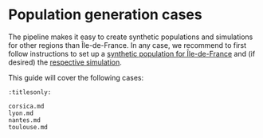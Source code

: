 # Population generation cases

The pipeline makes it easy to create synthetic populations and simulations
for other regions than Île-de-France. In any case, we recommend to first
follow instructions to set up a [synthetic population for Île-de-France](../population/population_summary.md)
and (if desired) the [respective simulation](../simulation/simulation_summary.md).

This guide will cover the following cases:

```{toctree}
:titlesonly:

corsica.md
lyon.md
nantes.md
toulouse.md
```